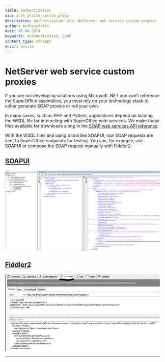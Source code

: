 ```yaml
---
title: Authentication
uid: auth_onsite_custom_proxy
description: Authentication with NetServer web service custom proxies
author: AnthonyYates
date: 05.08.2018
keywords: authentication, SOAP
content_type: concept
envir: onsite
---
```


<!-- markdownlint-disable-file MD051 -->
# NetServer web service custom proxies

If you are not developing solutions using Microsoft .NET and can't reference the SuperOffice assemblies, you must rely on your technology stack to either generate SOAP proxies or roll your own.

In many cases, such as PHP and Python, applications depend on loading the WSDL file for interacting with SuperOffice web services. We make those files available for downloads along in the [SOAP web services API reference][1].

With the WSDL files and using a tool like SOAPUI, raw SOAP requests are sent to SuperOffice endpoints for testing. You can, for example, use SOAPUI or compose the SOAP request manually with Fiddler2:

## [SOAPUI](#tab/wsdl-1)

![soapui -screenshot][img5]

## [Fiddler2](#tab/wsdl-2)

![fiddler -screenshot][img6]

***

<!-- Referenced links -->
[1]: ../../../reference/soap/index.md

<!-- Referenced images -->
[img5]: media/services-authenticate-soapui.png
[img6]: media/services-authenticate-fiddler.png
